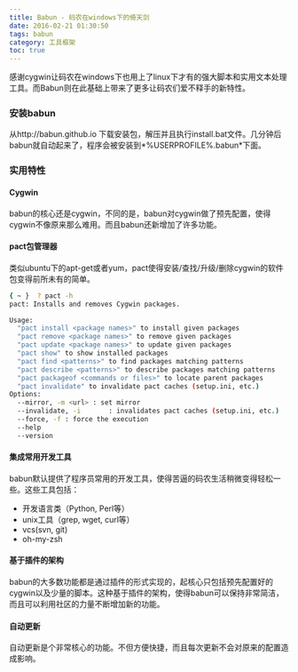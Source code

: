 ```yaml
---
title: Babun - 码农在windows下的倚天剑
date: 2016-02-21 01:30:50
tags: babun
category: 工具框架
toc: true
---
```

感谢cygwin让码农在windows下也用上了linux下才有的强大脚本和实用文本处理工具。而Babun则在此基础上带来了更多让码农们爱不释手的新特性。

### 安装babun
从http://babun.github.io 下载安装包，解压并且执行install.bat文件。几分钟后babun就自动起来了，程序会被安装到*%USERPROFILE%\.babun*下面。
### 实用特性
#### Cygwin
babun的核心还是cygwin，不同的是，babun对cygwin做了预先配置，使得cygwin不像原来那么难用。而且babun还新增加了许多功能。
#### pact包管理器
类似ubuntu下的apt-get或者yum，pact使得安装/查找/升级/删除cygwin的软件包变得前所未有的简单。
``` bash
{ ~ }  ? pact -h                                                                                               ~
pact: Installs and removes Cygwin packages.

Usage:
  "pact install <package names>" to install given packages
  "pact remove <package names>" to remove given packages
  "pact update <package names>" to update given packages
  "pact show" to show installed packages
  "pact find <patterns>" to find packages matching patterns
  "pact describe <patterns>" to describe packages matching patterns
  "pact packageof <commands or files>" to locate parent packages
  "pact invalidate" to invalidate pact caches (setup.ini, etc.)
Options:
  --mirror, -m <url> : set mirror
  --invalidate, -i       : invalidates pact caches (setup.ini, etc.)
  --force, -f : force the execution
  --help
  --version
```
#### 集成常用开发工具
babun默认提供了程序员常用的开发工具，使得苦逼的码农生活稍微变得轻松一些。这些工具包括：
- 开发语言类（Python, Perl等）
- unix工具（grep, wget, curl等）
- vcs(svn, git)
- oh-my-zsh

#### 基于插件的架构
babun的大多数功能都是通过插件的形式实现的，起核心只包括预先配置好的cygwin以及少量的脚本。这种基于插件的架构，使得babun可以保持非常简洁，而且可以利用社区的力量不断增加新的功能。
#### 自动更新
自动更新是个非常核心的功能。不但方便快捷，而且每次更新不会对原来的配置造成影响。
